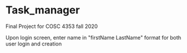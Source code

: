 # Task_manager
Final Project for COSC 4353 fall 2020

Upon login screen, enter name in "firstName LastName" format for both user login and creation
